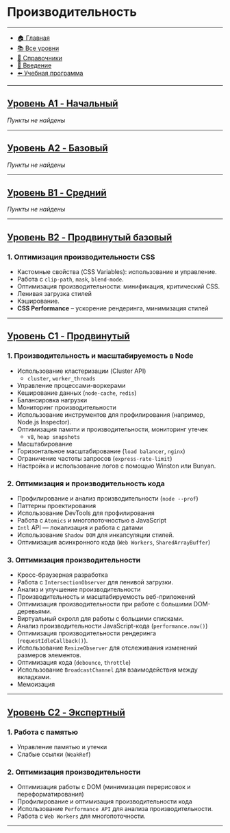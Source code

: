 # **Производительность**

---

- [🏠 Главная](../../readme.md)
- [📚 Все уровни](../index.md)
- [📖 Справочники](../../guides/index.md)
- [🔧 Введение](../../Intro/index.md)
- [⬅️ Учебная программа](./index.md)

---

## [**Уровень A1 - Начальный**](../levels/A1/index.md)

_Пункты не найдены_

---

## [**Уровень A2 - Базовый**](../levels/A2/index.md)

_Пункты не найдены_

---

## [**Уровень B1 - Средний**](../levels/B1/index.md)

_Пункты не найдены_

---

## [**Уровень B2 - Продвинутый базовый**](../levels/B2/index.md)

### **1. Оптимизация производительности CSS**

- Кастомные свойства (CSS Variables): использование и управление.
- Работа с `clip-path`, `mask`, `blend-mode`.
- Оптимизация производительности: минификация, критический CSS.
- Ленивая загрузка стилей
- Кэширование.
- **CSS Performance** – ускорение рендеринга, минимизация стилей

---

## [**Уровень C1 - Продвинутый**](../levels/C1/index.md)

### **1. Производительность и масштабируемость в Node**

- Использование кластеризации (Cluster API)
  - `cluster`, `worker_threads`
- Управление процессами-воркерами
- Кеширование данных (`node-cache`, `redis`)
- Балансировка нагрузки
- Мониторинг производительности
- Использование инструментов для профилирования (например, Node.js Inspector).
- Оптимизация памяти и производительности, мониторинг утечек
  - `v8`, `heap snapshots`
- Масштабирование
- Горизонтальное масштабирование (`load balancer`, `nginx`)
- Ограничение частоты запросов (`express-rate-limit`)
- Настройка и использование логов с помощью Winston или Bunyan.

### **2. Оптимизация и производительность кода**

- Профилирование и анализ производительности (`node --prof`)
- Паттерны проектирования
- Использование DevTools для профилирования
- Работа с `Atomics` и многопоточностью в JavaScript
- `Intl` API — локализация и работа с датами
- Использование `Shadow DOM` для инкапсуляции стилей.
- Оптимизация асинхронного кода (`Web Workers`, `SharedArrayBuffer`)

### **3. Оптимизация производительности**

- Кросс-браузерная разработка
- Работа с `IntersectionObserver` для ленивой загрузки.
- Анализ и улучшение производительности
- Производительность и масштабируемость веб-приложений
- Оптимизация производительности при работе с большими DOM-деревьями.
- Виртуальный скролл для работы с большими списками.
- Анализ производительности JavaScript-кода (`performance.now()`)
- Оптимизация производительности рендеринга (`requestIdleCallback()`).
- Использование `ResizeObserver` для отслеживания изменений размеров элементов.
- Оптимизация кода (`debounce`, `throttle`)
- Использование `BroadcastChannel` для взаимодействия между вкладками.
- Мемоизация

---

## [**Уровень C2 - Экспертный**](../levels/C2/index.md)

### **1. Работа с памятью**

- Управление памятью и утечки
- Слабые ссылки (`WeakRef`)

### **2. Оптимизация производительности**

- Оптимизация работы с DOM (минимизация перерисовок и переформатирования)
- Профилирование и оптимизация производительности кода
- Использование `Performance API` для анализа производительности.
- Работа с `Web Workers` для многопоточности.

---
